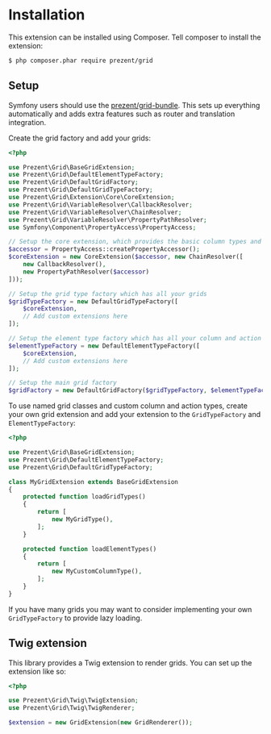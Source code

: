 Installation
============

This extension can be installed using Composer. Tell composer to install the extension:

```bash
$ php composer.phar require prezent/grid
```

## Setup

Symfony users should use the [prezent/grid-bundle](https://github.com/Prezent/prezent-grid-bundle). This sets up everything
automatically and adds extra features such as router and translation integration.

Create the grid factory and add your grids:

```php
<?php

use Prezent\Grid\BaseGridExtension;
use Prezent\Grid\DefaultElementTypeFactory;
use Prezent\Grid\DefaultGridFactory;
use Prezent\Grid\DefaultGridTypeFactory;
use Prezent\Grid\Extension\Core\CoreExtension;
use Prezent\Grid\VariableResolver\CallbackResolver;
use Prezent\Grid\VariableResolver\ChainResolver;
use Prezent\Grid\VariableResolver\PropertyPathResolver;
use Symfony\Component\PropertyAccess\PropertyAccess;

// Setup the core extension, which provides the basic column types and actions
$accessor = PropertyAccess::createPropertyAccessor();
$coreExtension = new CoreExtension($accessor, new ChainResolver([
    new CallbackResolver(),
    new PropertyPathResolver($accessor)
]));

// Setup the grid type factory which has all your grids
$gridTypeFactory = new DefaultGridTypeFactory([
    $coreExtension,
    // Add custom extensions here
]);

// Setup the element type factory which has all your column and action types
$elementTypeFactory = new DefaultElementTypeFactory([
    $coreExtension,
    // Add custom extensions here
]);

// Setup the main grid factory
$gridFactory = new DefaultGridFactory($gridTypeFactory, $elementTypeFactory);
```

To use named grid classes and custom column and action types, create your own grid extension and add your extension to the
`GridTypeFactory` and `ElementTypeFactory`:

```php
<?php

use Prezent\Grid\BaseGridExtension;
use Prezent\Grid\DefaultElementTypeFactory;
use Prezent\Grid\DefaultGridTypeFactory;

class MyGridExtension extends BaseGridExtension
{
    protected function loadGridTypes()
    {
        return [
            new MyGridType(),
        ];
    }

    protected function loadElementTypes()
    {
        return [
            new MyCustomColumnType(),
        ];
    }
}
```

If you have many grids you may want to consider implementing your own `GridTypeFactory` to provide lazy loading.

## Twig extension

This library provides a Twig extension to render grids. You can set up the extension like so:

```php
<?php

use Prezent\Grid\Twig\TwigExtension;
use Prezent\Grid\Twig\TwigRenderer;

$extension = new GridExtension(new GridRenderer());
```
